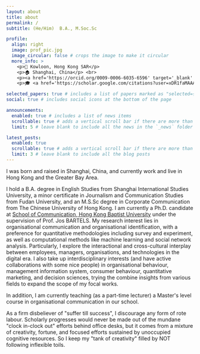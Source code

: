 ```yaml
---
layout: about
title: about
permalink: /
subtitle: (He/Him)  B.A., M.Soc.Sc

profile:
  align: right
  image: prof_pic.jpg
  image_circular: false # crops the image to make it circular
  more_info: >
    <p>🏫 Kowloon, Hong Kong SAR</p>
    <p>🏠 Shanghai, China</p> <br> 
    <p><a href='https://orcid.org/0009-0006-6035-6596' target='_blank' rel='noopener noreferrer' style='text-decoration:none; color:inherit; display:inline-flex; align-items:left; gap:4px;'><img src='https://orcid.org/assets/vectors/orcid.logo.icon.svg' height='18' width='18'> ORCID</a></p> <br>
    <p>🎓 <a href='https://scholar.google.com/citations?user=xDR1faMAAAAJ&hl=en'>Google Scholar</a></p>

selected_papers: true # includes a list of papers marked as "selected={true}"
social: true # includes social icons at the bottom of the page

announcements:
  enabled: true # includes a list of news items
  scrollable: true # adds a vertical scroll bar if there are more than 3 news items
  limit: 5 # leave blank to include all the news in the `_news` folder

latest_posts:
  enabled: true
  scrollable: true # adds a vertical scroll bar if there are more than 3 new posts items
  limit: 3 # leave blank to include all the blog posts
---
```


I was born and raised in Shanghai, China, and currently work and live in Hong Kong and the Greater Bay Area.

I hold a B.A. degree in English Studies from Shanghai International Studies University, a minor certificate in Journalism and Communication Studies from Fudan University, and an M.S.Sc degree in Corporate Communication from The Chinese University of Hong Kong. I am currently a Ph.D. candidate at [School of Communication, Hong Kong Baptist University](https://www.comm.hkbu.edu.hk/comd-www/english/front/index.htm) under the supervision of Prof. Jos BARTELS. My research interest lies in organisational communication and organisational identification, with a preference for quantitative methodologies including survey and experiment, as well as computational methods like machine learning and social network analysis. Particularly, I explore the interactional and cross-cultural interplay between employees, managers, organisations, and technologies in the digital era. I also take up interdisciplinary interests (and have active collaborations with some nice people) in organisational behaviour, management information system, consumer behaviour, quantitative marketing, and decision sciences, trying the combine insights from various fields to expand the scope of my focal works.

In addition, I am currently teaching (as a part-time lecturer) a Master's level course in organisational communication in our school.

As a firm disbeliever of "suffer till success", I discourage any form of rote labour. Scholarly progresses would never be made out of the mundane "clock in-clock out" efforts behind office desks, but it comes from a mixture of creativity, fortune, and focused efforts sustained by unoccupied cognitive resources. So I keep my "tank of creativity" filled by NOT following inflexible toils.
